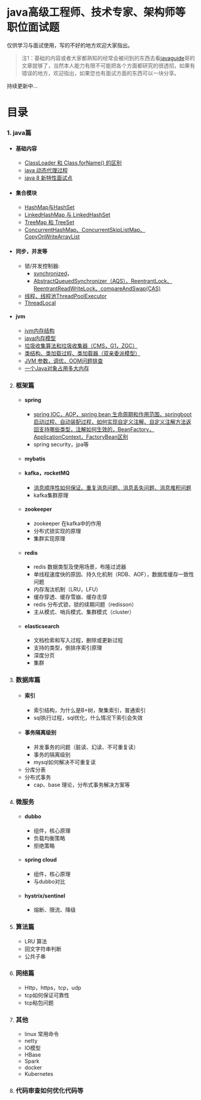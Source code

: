 # java高级工程师、技术专家、架构师等职位面试题
 
仅供学习与面试使用，写的不好的地方欢迎大家指出。

> 注1：基础的内容或者大家都熟知的经常会被问到的东西去看[javaguide](https://github.com/Snailclimb/JavaGuide)哥的文章就够了，当然本人能力有限不可能把各个方面都研究的很透彻，如果有错误的地方，欢迎指出，如果您也有面试方面的东西可以一块分享。


持续更新中...

# 目录
### 1. java篇
   - #### 基础内容
     - [ClassLoader 和 Class.forName() 的区别](https://gitee.com/javajov/java-senior-engineer-interview/blob/master/java%E5%9F%BA%E7%A1%80/classloader%E5%92%8Cclassforname.md)
     - [java 动态代理过程](https://gitee.com/javajov/java-senior-engineer-interview/blob/master/java%E5%9F%BA%E7%A1%80/%E5%8A%A8%E6%80%81%E4%BB%A3%E7%90%86.md)
     - [java 8 新特性面试点](https://gitee.com/javajov/java-senior-engineer-interview/blob/master/java%E5%9F%BA%E7%A1%80/java8.md)
     

   - #### 集合模块
      - [HashMap与HashSet](https://gitee.com/javajov/java-senior-engineer-interview/blob/master/collection/HashMap.md)
      - [LinkedHashMap 与 LinkedHashSet](https://gitee.com/javajov/java-senior-engineer-interview/blob/master/collection/LinkedHashMap.md)
      - [TreeMap 和 TreeSet](https://gitee.com/javajov/java-senior-engineer-interview/blob/master/collection/TreeMap.md)
      - [ConcurrentHashMap、ConcurrentSkipListMap、CopyOnWriteArrayList](https://gitee.com/javajov/java-senior-engineer-interview/blob/master/collection/ConcurrentHashMap.md)
   - #### 同步，并发等
      - 锁/并发控制器:
        - [synchronized](https://gitee.com/javajov/java-senior-engineer-interview/blob/master/sync/synchronized.md)，
        - [AbstractQueuedSynchronizer（AQS）、ReentrantLock、ReentrantReadWriteLock、compareAndSwap(CAS)](https://gitee.com/javajov/java-senior-engineer-interview/blob/master/sync/aqs.md)
      - [线程、线程池ThreadPoolExecutor](https://gitee.com/javajov/java-senior-engineer-interview/blob/master/sync/ThreadPoolExecutor.md)
      - [ThreadLocal](https://gitee.com/javajov/java-senior-engineer-interview/blob/master/sync/ThreadLocal.md)
   - #### jvm
     - [jvm内存结构](https://gitee.com/javajov/java-senior-engineer-interview/blob/master/jvm/jvmstruct.md)
     - [java内存模型](https://gitee.com/javajov/java-senior-engineer-interview/blob/master/jvm/jvmmodel.md)
     - [垃圾收集算法和垃圾收集器（CMS，G1，ZGC）](https://gitee.com/javajov/java-senior-engineer-interview/blob/master/jvm/gc.md)
     - [类结构、类加载过程、类加载器（双亲委派模型）](https://gitee.com/javajov/java-senior-engineer-interview/blob/master/jvm/class.md)
     - [JVM 参数，调优，OOM问题排查](https://gitee.com/javajov/java-senior-engineer-interview/blob/master/jvm/param.md)
     - [一个Java对象占用多大内存](https://gitee.com/javajov/java-senior-engineer-interview/blob/master/java%E5%9F%BA%E7%A1%80/object.md)

2. ### 框架篇
   - #### spring
      - [spring IOC，AOP，spring bean 生命周期和作用范围，springboot 启动过程、自动装配过程，如何实现自定义注解、自定义注解方法返回支持哪些类型，注解如何生效的，BeanFactory，ApplicationContext，FactoryBean区别 ](https://gitee.com/javajov/java-senior-engineer-interview/blob/master/spring/springboot.md)
      - spring security，jpa等
   - #### mybatis
   - #### kafka，rocketMQ
     - [消息顺序性如何保证、重复消息问题、消息丢失问题、消息堆积问题](https://gitee.com/javajov/java-senior-engineer-interview/blob/master/mq/mq.md)
     - kafka集群原理
   - #### zookeeper
     - zookeeper 在kafka中的作用
     - 分布式锁实现的原理
     - 集群实现原理

   - #### redis
     - redis 数据类型及使用场景，布隆过滤器
     - 单线程速度快的原因、持久化机制（RDB、AOF），数据库缓存一致性问题
     - 内存淘汰机制（LRU，LFU）
     - 缓存穿透、缓存雪崩、缓存击穿
     - redis 分布式锁，锁的续期问题（redisson）
     - 主从模式、哨兵模式、集群模式（cluster）
     
   - #### elasticsearch
     - 文档检索和写入过程，删除或更新过程
     - 支持的类型，倒排序索引原理
     - 深度分页
     - 集群

3. ### 数据库篇
   - #### 索引
     - 索引结构，为什么是B+树，聚集索引，普通索引
     - sql执行过程，sql优化，什么情况下索引会失效
   - #### 事务隔离级别
     - 并发事务的问题（脏读、幻读、不可重复读）
     - 事务的隔离级别
     - mysql如何解决不可重复读
   - 分库分表
   - 分布式事务
     - cap、base 理论，分布式事务解决方案等

4. ### 微服务
   - #### dubbo
     - 组件，核心原理
     - 负载均衡策略
     - 拒绝策略
   - #### spring cloud
     - 组件，核心原理
     - 与dubbo对比
   - #### hystrix/sentinel
     - 熔断、限流、降级
5. ### 算法篇
   - LRU 算法
   - 回文字符串判断
   - 公共子串
6. ### 网络篇
   - Http，https，tcp，udp
   - tcp如何保证可靠性
   - tcp粘包问题

7. ### 其他
   - linux 常用命令
   - netty
   - IO模型
   - HBase
   - Spark
   - docker
   - Kubernetes

8. ### 代码审查如何优化代码等

